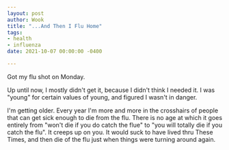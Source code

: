 ```yaml
---
layout: post
author: Wook
title: "...And Then I Flu Home"
tags:
- health
- influenza
date: 2021-10-07 00:00:00 -0400

---
```

Got my flu shot on Monday.

Up until now, I mostly didn't get it, because I didn't think I needed it.  I was "young" for certain values of young, and figured I wasn't in danger.

I'm getting older.  Every year I'm more and more in the crosshairs of people that can get sick enough to die from the flu.  There is no age at which it goes entirely from "won't die if you do catch the flue" to "you will totally die if you catch the flu".  It creeps up on you.  It would suck to have lived thru These Times, and then die of the flu just when things were turning around again.